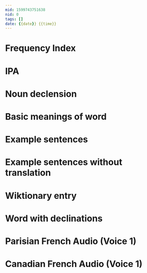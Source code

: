 ```yaml
---
mid: 1599743751638
nid: 0
tags: []
date: {{date}} {{time}}
---
```




# Frequency Index



# IPA



# Noun declension



# Basic meanings of word



# Example sentences



# Example sentences without translation



# Wiktionary entry



# Word with declinations



# Parisian French Audio (Voice 1)



# Canadian French Audio (Voice 1)


